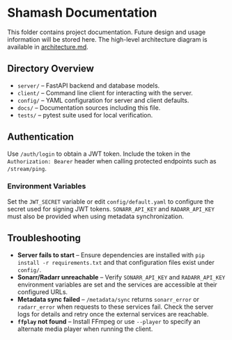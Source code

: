 # Shamash Documentation

This folder contains project documentation. Future design and usage
information will be stored here. The high-level architecture diagram is
available in [architecture.md](architecture.md).

## Directory Overview

* `server/` &ndash; FastAPI backend and database models.
* `client/` &ndash; Command line client for interacting with the server.
* `config/` &ndash; YAML configuration for server and client defaults.
* `docs/` &ndash; Documentation sources including this file.
* `tests/` &ndash; pytest suite used for local verification.

## Authentication

Use `/auth/login` to obtain a JWT token. Include the token in the
`Authorization: Bearer` header when calling protected endpoints such as
`/stream/ping`.

### Environment Variables

Set the `JWT_SECRET` variable or edit `config/default.yaml` to configure the
secret used for signing JWT tokens. `SONARR_API_KEY` and `RADARR_API_KEY` must
also be provided when using metadata synchronization.

## Troubleshooting

* **Server fails to start** &ndash; Ensure dependencies are installed with
  `pip install -r requirements.txt` and that configuration files exist under
  `config/`.
* **Sonarr/Radarr unreachable** &ndash; Verify `SONARR_API_KEY` and
  `RADARR_API_KEY` environment variables are set and the services are
  accessible at their configured URLs.
* **Metadata sync failed** &ndash; `/metadata/sync` returns `sonarr_error` or
  `radarr_error` when requests to these services fail. Check the server logs for
  details and retry once the external services are reachable.
* **`ffplay` not found** &ndash; Install FFmpeg or use `--player` to specify an
  alternate media player when running the client.

